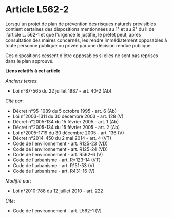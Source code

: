 # Article L562-2

Lorsqu'un projet de plan de prévention des risques naturels prévisibles contient certaines des dispositions mentionnées au 1°
et au 2° du II de l'article L. 562-1 et que l'urgence le justifie, le préfet peut, après consultation des maires concernés,
les rendre immédiatement opposables à toute personne publique ou privée par une décision rendue publique. 

Ces dispositions cessent d'être opposables si elles ne sont pas reprises dans le plan approuvé.

**Liens relatifs à cet article**

_Anciens textes_:

  - Loi n°87-565 du 22 juillet 1987 - art. 40-2 (Ab)

_Cité par_:

  - Décret n°95-1089 du 5 octobre 1995 - art. 6 (Ab)
  - Loi n°2003-1311 du 30 décembre 2003 - art. 128 (V)
  - Décret n°2005-134 du 15 février 2005 - art. 1 (Ab)
  - Décret n°2005-134 du 15 février 2005 - art. 2 (Ab)
  - Loi n°2005-1719 du 30 décembre 2005 - art. 136 (V)
  - Décret n°2014-450 du 2 mai 2014 - art. 4 (VT)
  - Code de l'environnement - art. R125-23 (VD)
  - Code de l'environnement - art. R125-24 (VD)
  - Code de l'environnement - art. R562-6 (V)
  - Code de l'urbanisme - art. R*123-14 (VT)
  - Code de l'urbanisme - art. R151-53 (V)
  - Code de l'urbanisme - art. R431-16 (V)

_Modifié par_:

  - Loi n°2010-788 du 12 juillet 2010 - art. 222

_Cite_:

  - Code de l'environnement - art. L562-1 (V)
